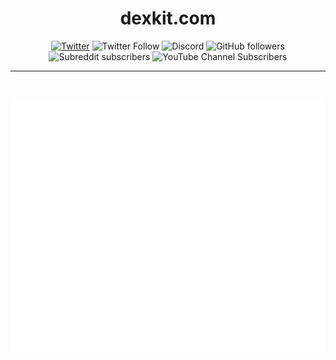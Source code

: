 <span align="center">

# dexkit.com

[![Twitter](https://img.shields.io/badge/Twitter-black?logo=twitter&logoColor=white)](https://twitter.com/@dexkit)
![Twitter Follow](https://img.shields.io/twitter/follow/dexkit?style=social)
![Discord](https://img.shields.io/discord/943552525217435649?color=black&label=discord&logo=discord&logoColor=white)
![GitHub followers](https://img.shields.io/github/followers/dexkit?style=social)
![Subreddit subscribers](https://img.shields.io/reddit/subreddit-subscribers/dexkit?style=social)
![YouTube Channel Subscribers](https://img.shields.io/youtube/channel/subscribers/UC1R-ZwZQPP_C0sauNPmcX9A?style=social)

---

<br />

![Metrics](/profile/metrics.svg)

</span>
